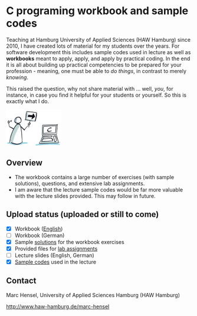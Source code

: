 # C programing workbook and sample codes
Teaching at Hamburg University of Applied Sciences (HAW Hamburg) since 2010, I have created lots of material for my students over the years. For software development this includes sample codes used in lecture as well as __workbooks__ meant to apply, apply, and apply by practical coding. In the end it is all about building up practical competencies to be prepared for your profession - meaning, one must be able to _do things_, in contrast to merely _knowing_.

This raised the question, why not share material with ... well, _you_, for instance, in case you find it helpful for your students or yourself. So this is exactly what I do.

<img src="./assets/images/StartC.png" width="150"> 

## Overview
- The workbook contains a large number of exercises (with sample solutions), questions, and extensive lab assignments.
- I am aware that the lecture sample codes would be far more valuable with the lecture slides provided. This may follow in future.

## Upload status (uploaded or still to come)
- [X] Workbook ([English](docs/))
- [ ] Workbook (German)
- [X] Sample [solutions](src/workbook/exercises) for the workbook exercises
- [X] Provided files for [lab assignments](src/workbook/labs)
- [ ] Lecture slides (English, German)
- [X] [Sample codes](src/lecture) used in the lecture

## Contact
Marc Hensel, University of Applied Sciences Hamburg (HAW Hamburg)

http://www.haw-hamburg.de/marc-hensel
